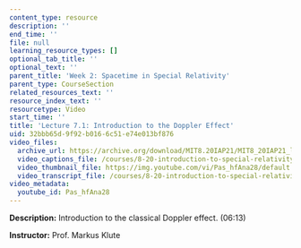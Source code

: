 ```yaml
---
content_type: resource
description: ''
end_time: ''
file: null
learning_resource_types: []
optional_tab_title: ''
optional_text: ''
parent_title: 'Week 2: Spacetime in Special Relativity'
parent_type: CourseSection
related_resources_text: ''
resource_index_text: ''
resourcetype: Video
start_time: ''
title: 'Lecture 7.1: Introduction to the Doppler Effect'
uid: 32bbb65d-9f92-b016-6c51-e74e013bf876
video_files:
  archive_url: https://archive.org/download/MIT8.20IAP21/MIT8_20IAP21_lec07-1_300k.mp4
  video_captions_file: /courses/8-20-introduction-to-special-relativity-january-iap-2021/0ef0d9bc829250b9b9b519db6aa06b50_Pas_hfAna28.vtt
  video_thumbnail_file: https://img.youtube.com/vi/Pas_hfAna28/default.jpg
  video_transcript_file: /courses/8-20-introduction-to-special-relativity-january-iap-2021/a9b31d41912abfd6d269a492cd310fc1_Pas_hfAna28.pdf
video_metadata:
  youtube_id: Pas_hfAna28
---
```


**Description:** Introduction to the classical Doppler effect. (06:13)

**Instructor:** Prof. Markus Klute